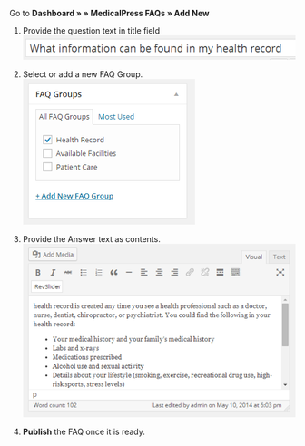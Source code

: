 Go to **Dashboard &raquo; &raquo; **MedicalPress** FAQs &raquo; Add New**

1. Provide the question text in title field
![title](images/contents/12.png)

2. Select or add a new FAQ Group.
![FAQ Group](images/contents/13.png)

3. Provide the Answer text as contents.
![Answer](images/contents/14.png)

4. **Publish** the FAQ once it is ready.